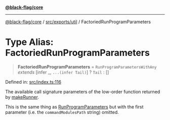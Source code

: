 [**@black-flag/core**](../../../../README.md)

***

[@black-flag/core](../../../../README.md) / [src/exports/util](../README.md) / FactoriedRunProgramParameters

# Type Alias: FactoriedRunProgramParameters

> **FactoriedRunProgramParameters** = `RunProgramParametersWithAny` *extends* \[infer \_, `...(infer Tail)`\] ? `Tail` : \[\]

Defined in: [src/index.ts:116](https://github.com/Xunnamius/black-flag/blob/d6004b46e3ac5a451e4e0f05bf5c8726ce157ac9/src/index.ts#L116)

The available call signature parameters of the low-order function returned by
[makeRunner](../functions/makeRunner.md).

This is the same thing as [RunProgramParameters](../../type-aliases/RunProgramParameters.md) but with the first
parameter (i.e. the `commandModulesPath` string) omitted.
